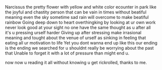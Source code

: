 Narcissus the pretty flower with yellow and white color
ecounter in park like the joyful and chastity person that can be
vain in times without beatiful meaning 
even the sky sometime sad
rain will overcome to make beatiful rainbow
Going deep down to heart
overthingking by looking at ur own work
never look good at your sight
no one have the same thought as u
after all it's u pressing urself harder
Giving up after stressing make 
irrasional meaning and tought about the
venue of urself as sinking in feeling that
eating all ur motivation to life
Yet you dont wanna end up like this
our ending is the ending we searched for
u shouldnt really be worrying about the past that
Unable to forget it with a lot of
pressure than might end u.

now now u reading it all without knowing u get rickrolled, thanks to me.

